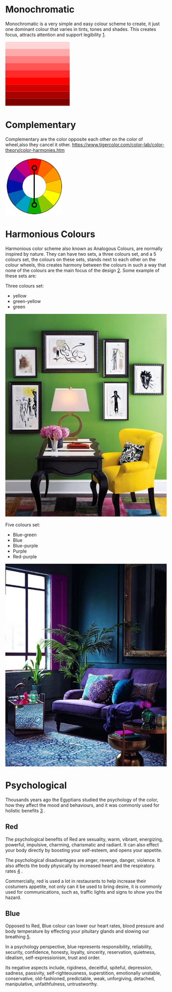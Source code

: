 # Monochromatic

Monochromatic is a very simple and easy colour scheme to create, it just one dominant colour that varies in tints, tones
and shades. This creates focus, attracts attention and support
legibility [1](https://en.wikipedia.org/wiki/Color_scheme).

![Monochromatic](../images/monochromatic.png)

# Complementary

Complementary are the color opposite each other on the color of wheel,also they cancel it other.
https://www.tigercolor.com/color-lab/color-theory/color-harmonies.htm

![Complementary](../images/complementary.gif)

# Harmonious Colours

Harmonious color scheme also known as Analogous Colours, are normally inspired by nature. They can have two sets, a
three colours set, and a 5 colours set, the colours on these sets, stands next to each other on the colour wheels, this
creates harmony between the colours in such a way that none of the colours are the main focus of the
design [2](https://www.bbc.co.uk/bitesize/guides/z9bbk2p/revision/6). Some example of these sets are:

Three colours set:

- yellow
- green-yellow
- green

![Three Colours Set](../images/analogous-3-sets.jpg)

Five colours set:

- Blue-green
- Blue
- Blue-purple
- Purple
- Red-purple

![Five Colours Set](../images/analogous-5-sets.jfif)

# Psychological

Thousands years ago the Egyptians studied the psychology of the color, how they affect the mood and behaviours, and it
was commonly used for holistic benefits [3](https://ethos3.com/2014/06/the-history-of-color-psychology/) .

## Red

The psychological benefits of Red are sexuality, warm, vibrant, energizing, powerful, impulsive, charming, charismatic
and radiant. It can also effect your body directly by boosting your self-esteem, and opens your appetite.

The psychological disadvantages are anger, revenge, danger, violence. It also affects the body physically by increased
heart and the respiratory.
rates [4](https://www.empower-yourself-with-color-psychology.com/color-red.html#:~:text=The%20Color%20Red,their%20red%20car)
.

Commercially, red is used a lot in restaurants to help increase their costumers appetite, not only can it be used to
bring desire, it is commonly used for communications, such as, traffic lights and signs to show you the hazard.

## Blue

Opposed to Red, Blue colour can lower our heart rates, blood pressure and body temperature by effecting your pituitary
glands and slowing our breathing [5](https://www.sensationalcolor.com/meaning-of-blue/).

In a psychology perspective, blue represents responsibility, reliability, security, confidence, honesty, loyalty,
sincerity, reservation, quietness, idealism, self-expressionism, trust and order.

Its negative aspects include, rigidness, deceitful, spiteful, depression, sadness, passivity, self-righteousness,
superstition, emotionally unstable, conservative, old-fashioned, predictable, weak, unforgiving, detached, manipulative,
unfaithfulness, untrustworthy.
